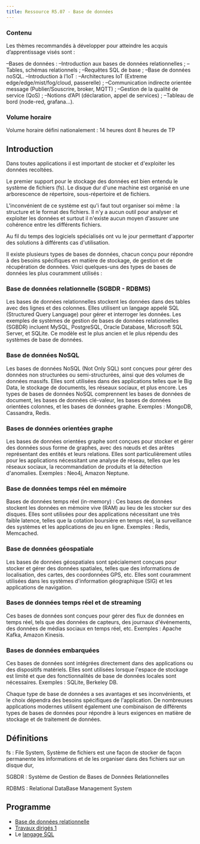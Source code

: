 ```yaml
---
title: Ressource R5.07 - Base de données
---
```


### Contenu

Les thèmes recommandés à développer pour atteindre les acquis d’apprentissage visés sont :

–Bases de données :
–Introduction aux bases de données relationnelles ;
–Tables, schémas relationnels ;
–Requêtes SQL de base ;
–Base de données noSQL.
–Introduction à l’IoT :
–Architectures IoT (Extreme edge/edge/mist/fog/cloud, passerelle) ;
–Communication indirecte orientée message (Publier/Souscrire, broker, MQTT) ;
–Gestion de la qualité de service (QoS) ;
–Notions d’API (déclaration, appel de services) ;
–Tableau de bord (node-red, grafana...).

### Volume horaire

Volume horaire défini nationalement : 14 heures dont 8 heures de TP

## Introduction

Dans toutes applications il est important de stocker et d'exploiter les données recoltées.

Le premier support pour le stockage des données est bien entendu le système de fichiers (fs). Le disque dur d'une machine est organisé en une arborescence de répertoire, sous-répertoire et de fichiers.

L'inconvénient de ce système est qu'i faut tout organiser soi même : la structure et le format des fichiers. Il n'y a aucun outil pour analyser et exploiter les données et surtout il n'existe aucun moyen d'assurer une cohérence entre les différents fichiers.

Au fil du temps des logiciels spécialisés ont vu le jour permettant d'apporter des solutions à différents cas d'utilisation.

Il existe plusieurs types de bases de données, chacun conçu pour répondre à des besoins spécifiques en matière de stockage, de gestion et de récupération de données. Voici quelques-uns des types de bases de données les plus couramment utilisés :

### Base de données relationnelle (SGBDR - RDBMS)

Les bases de données relationnelles stockent les données dans des tables avec des lignes et des colonnes. Elles utilisent un langage appelé SQL (Structured Query Language) pour gérer et interroger les données. Les exemples de systèmes de gestion de bases de données relationnelles (SGBDR) incluent MySQL, PostgreSQL, Oracle Database, Microsoft SQL Server, et SQLite. Ce modèle est le plus ancien et le plus répendu des systèmes de base de données.


### Base de données NoSQL

Les bases de données NoSQL (Not Only SQL) sont conçues pour gérer des données non structurées ou semi-structurées, ainsi que des volumes de données massifs. Elles sont utilisées dans des applications telles que le Big Data, le stockage de documents, les réseaux sociaux, et plus encore. Les types de bases de données NoSQL comprennent les bases de données de document, les bases de données clé-valeur, les bases de données orientées colonnes, et les bases de données graphe. Exemples : MongoDB, Cassandra, Redis.

### Bases de données orientées graphe

Les bases de données orientées graphe sont conçues pour stocker et gérer des données sous forme de graphes, avec des nœuds et des arêtes représentant des entités et leurs relations. Elles sont particulièrement utiles pour les applications nécessitant une analyse de réseau, telles que les réseaux sociaux, la recommandation de produits et la détection d'anomalies. Exemples : Neo4j, Amazon Neptune.

### Base de données temps réel en mémoire

Bases de données temps réel (in-memory) : Ces bases de données stockent les données en mémoire vive (RAM) au lieu de les stocker sur des disques. Elles sont utilisées pour des applications nécessitant une très faible latence, telles que la cotation boursière en temps réel, la surveillance des systèmes et les applications de jeu en ligne. Exemples : Redis, Memcached.

### Base de données géospatiale

Les bases de données géospatiales sont spécialement conçues pour stocker et gérer des données spatiales, telles que des informations de localisation, des cartes, des coordonnées GPS, etc. Elles sont couramment utilisées dans les systèmes d'information géographique (SIG) et les applications de navigation.

### Bases de données temps réel et de streaming

Ces bases de données sont conçues pour gérer des flux de données en temps réel, tels que des données de capteurs, des journaux d'événements, des données de médias sociaux en temps réel, etc. Exemples : Apache Kafka, Amazon Kinesis.

### Bases de données embarquées

Ces bases de données sont intégrées directement dans des applications ou des dispositifs matériels. Elles sont utilisées lorsque l'espace de stockage est limité et que des fonctionnalités de base de données locales sont nécessaires. Exemples : SQLite, Berkeley DB.

Chaque type de base de données a ses avantages et ses inconvénients, et le choix dépendra des besoins spécifiques de l'application. De nombreuses applications modernes utilisent également une combinaison de différents types de bases de données pour répondre à leurs exigences en matière de stockage et de traitement de données.

## Définitions

fs
: File System, Système de fichiers est une façon de stocker de façon permanente les informations et de les organiser dans des fichiers sur un disque dur, 


SGBDR
: Système de Gestion de Bases de Données Relationnelles 

RDBMS
: Relational DataBase Management System

## Programme

- [Base de données relationnelle](sgbdr)
- [Travaux dirigés 1](sgbdr/td)
- Le [langage SQL](sql)
